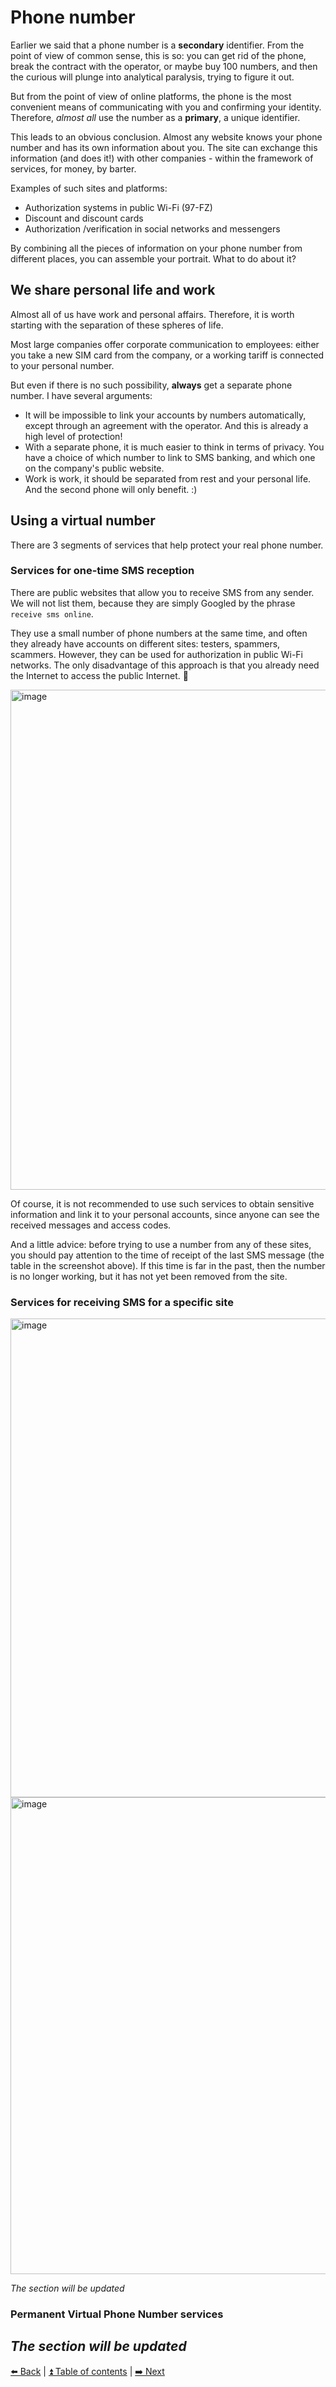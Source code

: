 # Phone number

Earlier we said that a phone number is a **secondary** identifier.
From the point of view of common sense, this is so: you can get rid of the phone, break the contract with the operator, or maybe buy 100 numbers, and then the curious will plunge into analytical paralysis, trying to figure it out.

But from the point of view of online platforms, the phone is the most convenient means of communicating with you and confirming your identity.
Therefore, *almost all* use the number as a **primary**, a unique identifier.

This leads to an obvious conclusion. Almost any website knows your phone number and has its own information about you.
The site can exchange this information (and does it!) with other companies - within the framework of services, for money, by barter.

Examples of such sites and platforms:
- Authorization systems in public Wi-Fi (97-FZ)
- Discount and discount cards
- Authorization /verification in social networks and messengers

By combining all the pieces of information on your phone number from different places, you can assemble your portrait.
What to do about it?

## We share personal life and work

Almost all of us have work and personal affairs. Therefore, it is worth starting with the separation of these spheres of life.

Most large companies offer corporate communication to employees: either you take a new SIM card from the company, or a working tariff is connected to your personal number.

But even if there is no such possibility, **always** get a separate phone number. I have several arguments:
- It will be impossible to link your accounts by numbers automatically, except through an agreement with the operator.
And this is already a high level of protection!
- With a separate phone, it is much easier to think in terms of privacy. You have a choice of which number to link to SMS banking, and which one on the company's public website.
- Work is work, it should be separated from rest and your personal life. And the second phone will only benefit. :)

## Using a virtual number

There are 3 segments of services that help protect your real phone number.

### Services for one-time SMS reception

There are public websites that allow you to receive SMS from any sender. We will not list them, because they are simply Googled by the phrase `receive sms online`.

They use a small number of phone numbers at the same time, and often they already have accounts on different sites: testers, spammers, scammers. However, they can be used for authorization in public Wi-Fi networks. The only disadvantage of this approach is that you already need the Internet to access the public Internet. 🙂

<img width="800" alt="image" src="https://user-images.githubusercontent.com/31013580/154546610-38100808-fdaa-43ba-8d06-f196fb81423e.png">

Of course, it is not recommended to use such services to obtain sensitive information and link it to your personal accounts, since anyone can see the received messages and access codes.

And a little advice: before trying to use a number from any of these sites, you should pay attention to the time of receipt of the last SMS message (the table in the screenshot above). If this time is far in the past, then the number is no longer working, but it has not yet been removed from the site.

### Services for receiving SMS for a specific site

<img width="766" alt="image" src="https://user-images.githubusercontent.com/31013580/181388851-8fb6b8b7-dee6-43b8-8d9a-dd2311fccf4a.png">
<img width="763" alt="image" src="https://user-images.githubusercontent.com/31013580/181388894-fefbd50d-8a30-43ad-86f0-57a5451744f7.png">

*The section will be updated*

### Permanent Virtual Phone Number services

*The section will be updated*
---

[⬅️ Back](./hygiene.md) | [⏫ Table of contents](../README.md) | [➡️ Next](./email.md)
